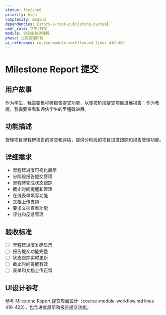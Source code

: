 ```yaml
---
status: finished
priority: high
complexity: medium
dependencies: [story-9-task-publishing-system]
user_role: 学生/教授
module: 实验室轮转课程
phase: 过程管理阶段
ui_reference: course-module-workflow.md lines 410-423
---
```


# Milestone Report 提交

## 用户故事
作为学生，我需要里程碑报告提交功能，以便按阶段提交项目进展报告；作为教授，我需要查看和评估学生的里程碑进展。

## 功能描述
管理项目里程碑报告的提交和评估，提供分阶段的项目进度跟踪和报告管理功能。

## 详细需求
- 里程碑进度可视化展示
- 分阶段报告提交管理
- 里程碑完成状态跟踪
- 截止时间提醒和管理
- 在线表单填写功能
- 文档上传支持
- 要求文档查看功能
- 评分和反馈管理

## 验收标准
- [ ] 里程碑进度准确显示
- [ ] 报告提交功能完整
- [ ] 状态跟踪实时更新
- [ ] 截止时间提醒有效
- [ ] 表单和文档上传正常

## UI设计参考
参考 Milestone Report 提交界面设计（course-module-workflow.md lines 410-423），包含进度展示和报告提交功能。